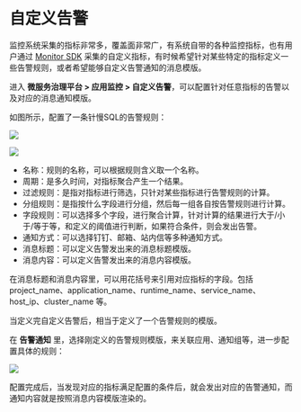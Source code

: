 # 自定义告警

监控系统采集的指标非常多，覆盖面非常广，有系统自带的各种监控指标，也有用户通过 [Monitor SDK](../microservice/use-apm-monitor-app.md#自定义监控指标) 采集的自定义指标，有时候希望针对某些特定的指标定义一些告警规则，或者希望能够自定义告警通知的消息模版。

进入 **微服务治理平台 > 应用监控 > 自定义告警**，可以配置针对任意指标的告警以及对应的消息通知模版。

如图所示，配置了一条针慢SQL的告警规则：

![](https://terminus-paas.oss-cn-hangzhou.aliyuncs.com/paas-doc/2021/08/23/c39def5a-bd67-4303-acd3-dd0cd30d31e0.png)

![](https://terminus-paas.oss-cn-hangzhou.aliyuncs.com/paas-doc/2020/07/03/5f3ce287-b3a1-4740-ae0c-1356db685735.jpg)

* 名称：规则的名称，可以根据规则含义取一个名称。
* 周期：是多久时间，对指标聚合产生一个结果。
* 过滤规则：是指对指标进行筛选，只针对某些指标进行告警规则的计算。
* 分组规则：是指按什么字段进行分组，然后每一组各自按告警规则进行计算。
* 字段规则：可以选择多个字段，进行聚合计算，针对计算的结果进行大于/小于/等于等，和定义的阈值进行判断，如果符合条件，则会发出告警。
* 通知方式：可以选择钉钉、邮箱、站内信等多种通知方式。
* 消息标题：可以定义告警发出来的消息标题模版。
* 消息内容：可以定义告警发出来的消息内容模版。

在消息标题和消息内容里，可以用花括号来引用对应指标的字段。包括 project_name、application_name、runtime_name、service_name、host_ip、cluster_name 等。

当定义完自定义告警后，相当于定义了一个告警规则的模版。

在 **告警通知** 里，选择刚定义的告警规则模版，来关联应用、通知组等，进一步配置具体的规则：

![](https://terminus-paas.oss-cn-hangzhou.aliyuncs.com/paas-doc/2021/08/23/37bcdc8c-107b-4ea1-964f-c284314b0308.png)

配置完成后，当发现对应的指标满足配置的条件后，就会发出对应的告警通知，而通知内容就是按照消息内容模版渲染的。

